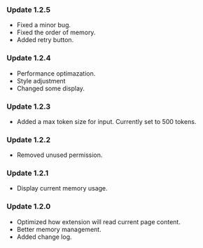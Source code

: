 ### Update 1.2.5
- Fixed a minor bug.
- Fixed the order of memory.
- Added retry button.

### Update 1.2.4
- Performance optimazation.
- Style adjustment
- Changed some display.

### Update 1.2.3
- Added a max token size for input. Currently set to 500 tokens.

### Update 1.2.2
- Removed unused permission.

### Update 1.2.1
- Display current memory usage.

### Update 1.2.0
- Optimized how extension will read current page content.
- Better memory management.
- Added change log.